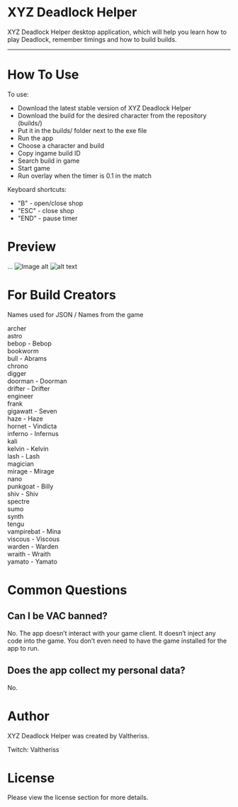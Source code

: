 ﻿# XYZ Deadlock Helper

XYZ Deadlock Helper desktop application, which will help you learn how to play Deadlock, remember timings and how to build builds.

---

# How To Use

To use:
- Download the latest stable version of XYZ Deadlock Helper
- Download the build for the desired character from the repository (builds/)
- Put it in the builds/ folder next to the exe file
- Run the app
- Choose a character and build
- Copy ingame build ID
- Search build in game
- Start game
- Run overlay when the timer is 0.1 in the match

Keyboard shortcuts:
- "B" - open/close shop
- "ESC" - close shop
- "END" - pause timer

# Preview
...
![Image alt](https://github.com/{username}/{repository}/raw/{branch}/{path}/image.png)
![alt text](image-url)

# For Build Creators
Names used for JSON / Names from the game

archer<br>
astro<br>
bebop - Bebop<br>
bookworm<br>
bull - Abrams<br>
chrono<br>
digger<br>
doorman - Doorman<br>
drifter - Drifter<br>
engineer<br>
frank<br>
gigawatt - Seven<br>
haze - Haze<br>
hornet - Vindicta<br>
inferno - Infernus<br>
kali<br>
kelvin - Kelvin<br>
lash - Lash<br>
magician<br>
mirage - Mirage<br>
nano<br>
punkgoat - Billy<br>
shiv - Shiv<br>
spectre<br>
sumo<br>
synth<br>
tengu<br>
vampirebat - Mina<br>
viscous - Viscous<br>
warden - Warden<br>
wraith - Wraith<br>
yamato - Yamato<br>

# Common Questions
## Can I be VAC banned?
No. The app doesn’t interact with your game client. It doesn’t inject any code into the game. You don’t even need to have the game installed for the app to run.
## Does the app collect my personal data?
No.

# Author
XYZ Deadlock Helper was created by Valtheriss.

Twitch: Valtheriss

# License
Please view the license section for more details.



